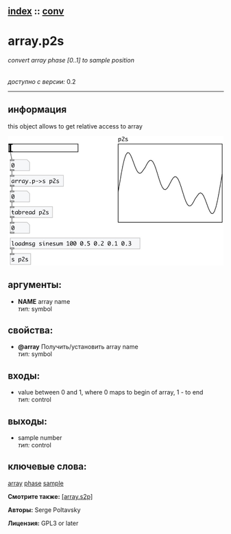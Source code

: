 [index](index.html) :: [conv](category_conv.html)
---

# array.p2s

###### convert array phase [0..1] to sample position

*доступно с версии:* 0.2

---


## информация
this object allows to get relative access to array


[![example](../examples/img/array.p2s.jpg)](../examples/pd/array.p2s.pd)



## аргументы:

* **NAME**
array name<br>
_тип:_ symbol<br>





## свойства:

* **@array** 
Получить/установить array name<br>
_тип:_ symbol<br>



## входы:

* value between 0 and 1, where 0 maps to begin of array, 1 - to end<br>
_тип:_ control



## выходы:

* sample number<br>
_тип:_ control



## ключевые слова:

[array](keywords/array.html)
[phase](keywords/phase.html)
[sample](keywords/sample.html)



**Смотрите также:**
[\[array.s2p\]](array.s2p.html)




**Авторы:** Serge Poltavsky




**Лицензия:** GPL3 or later





